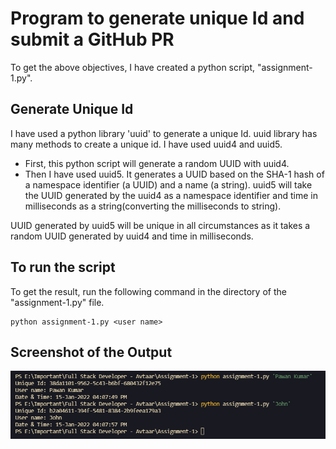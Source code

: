 # Program to generate unique Id and submit a GitHub PR

To get the above objectives, I have created a python script, "assignment-1.py".

## Generate Unique Id
 I have used a python library 'uuid' to generate a unique Id. uuid library has many methods to create a unique id.
 I have used uuid4 and uuid5. 
 * First, this python script will generate a random UUID with uuid4.
 * Then I have used uuid5. It generates a UUID based on the SHA-1 hash of a namespace identifier (a UUID) and a name (a string). uuid5 will take the UUID generated by the uuid4 as a namespace identifier and time in milliseconds as a string(converting the milliseconds to string). 
 
 UUID generated by uuid5 will be unique in all circumstances as it takes a random UUID generated by uuid4 and time in milliseconds.

## To run the script
To get the result, run the following command in the directory of the "assignment-1.py" file.
```
python assignment-1.py <user name>
```
## Screenshot of the Output

 ![screendhot of output](Screenshot.png)